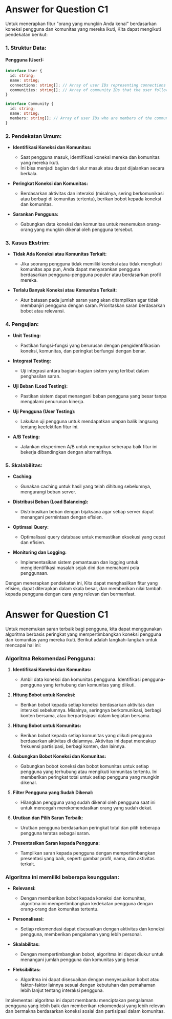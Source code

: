 # Answer for Question C1

Untuk menerapkan fitur "orang yang mungkin Anda kenal" berdasarkan koneksi pengguna dan komunitas yang mereka ikuti, Kita dapat mengikuti pendekatan berikut:

### 1. Struktur Data:

#### Pengguna (User):

```typescript
interface User {
  id: string;
  name: string;
  connections: string[]; // Array of user IDs representing connections
  communities: string[]; // Array of community IDs that the user follows
}

interface Community {
  id: string;
  name: string;
  members: string[]; // Array of user IDs who are members of the community
}
```

### 2. Pendekatan Umum:

- **Identifikasi Koneksi dan Komunitas:**

  - Saat pengguna masuk, identifikasi koneksi mereka dan komunitas yang mereka ikuti.
  - Ini bisa menjadi bagian dari alur masuk atau dapat dijalankan secara berkala.

- **Peringkat Koneksi dan Komunitas:**

  - Berdasarkan aktivitas dan interaksi (misalnya, sering berkomunikasi atau berbagi di komunitas tertentu), berikan bobot kepada koneksi dan komunitas.

- **Sarankan Pengguna:**
  - Gabungkan data koneksi dan komunitas untuk menemukan orang-orang yang mungkin dikenal oleh pengguna tersebut.

### 3. Kasus Ekstrim:

- **Tidak Ada Koneksi atau Komunitas Terkait:**

  - Jika seorang pengguna tidak memiliki koneksi atau tidak mengikuti komunitas apa pun, Anda dapat menyarankan pengguna berdasarkan pengguna-pengguna populer atau berdasarkan profil mereka.

- **Terlalu Banyak Koneksi atau Komunitas Terkait:**
  - Atur batasan pada jumlah saran yang akan ditampilkan agar tidak membanjiri pengguna dengan saran. Prioritaskan saran berdasarkan bobot atau relevansi.

### 4. Pengujian:

- **Unit Testing:**

  - Pastikan fungsi-fungsi yang berurusan dengan pengidentifikasian koneksi, komunitas, dan peringkat berfungsi dengan benar.

- **Integrasi Testing:**

  - Uji integrasi antara bagian-bagian sistem yang terlibat dalam penghasilan saran.

- **Uji Beban (Load Testing):**

  - Pastikan sistem dapat menangani beban pengguna yang besar tanpa mengalami penurunan kinerja.

- **Uji Pengguna (User Testing):**

  - Lakukan uji pengguna untuk mendapatkan umpan balik langsung tentang keefektifan fitur ini.

- **A/B Testing:**
  - Jalankan eksperimen A/B untuk mengukur seberapa baik fitur ini bekerja dibandingkan dengan alternatifnya.

### 5. Skalabilitas:

- **Caching:**

  - Gunakan caching untuk hasil yang telah dihitung sebelumnya, mengurangi beban server.

- **Distribusi Beban (Load Balancing):**

  - Distribusikan beban dengan bijaksana agar setiap server dapat menangani permintaan dengan efisien.

- **Optimasi Query:**

  - Optimalisasi query database untuk memastikan eksekusi yang cepat dan efisien.

- **Monitoring dan Logging:**
  - Implementasikan sistem pemantauan dan logging untuk mengidentifikasi masalah sejak dini dan memahami pola penggunaan.

Dengan menerapkan pendekatan ini, Kita dapat menghasilkan fitur yang efisien, dapat diterapkan dalam skala besar, dan memberikan nilai tambah kepada pengguna dengan cara yang relevan dan bermanfaat.

# Answer for Question C1

Untuk menemukan saran terbaik bagi pengguna, kita dapat menggunakan algoritma berbasis peringkat yang mempertimbangkan koneksi pengguna dan komunitas yang mereka ikuti. Berikut adalah langkah-langkah untuk mencapai hal ini:

### Algoritma Rekomendasi Pengguna:

1. **Identifikasi Koneksi dan Komunitas:**

   - Ambil data koneksi dan komunitas pengguna. Identifikasi pengguna-pengguna yang terhubung dan komunitas yang diikuti.

2. **Hitung Bobot untuk Koneksi:**

   - Berikan bobot kepada setiap koneksi berdasarkan aktivitas dan interaksi sebelumnya. Misalnya, seringnya berkomunikasi, berbagi konten bersama, atau berpartisipasi dalam kegiatan bersama.

3. **Hitung Bobot untuk Komunitas:**

   - Berikan bobot kepada setiap komunitas yang diikuti pengguna berdasarkan aktivitas di dalamnya. Aktivitas ini dapat mencakup frekuensi partisipasi, berbagi konten, dan lainnya.

4. **Gabungkan Bobot Koneksi dan Komunitas:**

   - Gabungkan bobot koneksi dan bobot komunitas untuk setiap pengguna yang terhubung atau mengikuti komunitas tertentu. Ini memberikan peringkat total untuk setiap pengguna yang mungkin dikenal.

5. **Filter Pengguna yang Sudah Dikenal:**

   - Hilangkan pengguna yang sudah dikenal oleh pengguna saat ini untuk mencegah merekomendasikan orang yang sudah dekat.

6. **Urutkan dan Pilih Saran Terbaik:**

   - Urutkan pengguna berdasarkan peringkat total dan pilih beberapa pengguna teratas sebagai saran.

7. **Presentasikan Saran kepada Pengguna:**
   - Tampilkan saran kepada pengguna dengan mempertimbangkan presentasi yang baik, seperti gambar profil, nama, dan aktivitas terkait.

### Algoritma ini memiliki beberapa keunggulan:

- **Relevansi:**

  - Dengan memberikan bobot kepada koneksi dan komunitas, algoritma ini mempertimbangkan kedekatan pengguna dengan orang-orang dan komunitas tertentu.

- **Personalisasi:**

  - Setiap rekomendasi dapat disesuaikan dengan aktivitas dan koneksi pengguna, memberikan pengalaman yang lebih personal.

- **Skalabilitas:**

  - Dengan mempertimbangkan bobot, algoritma ini dapat diukur untuk menangani jumlah pengguna dan komunitas yang besar.

- **Fleksibilitas:**
  - Algoritma ini dapat disesuaikan dengan menyesuaikan bobot atau faktor-faktor lainnya sesuai dengan kebutuhan dan pemahaman lebih lanjut tentang interaksi pengguna.

Implementasi algoritma ini dapat membantu menciptakan pengalaman pengguna yang lebih baik dan memberikan rekomendasi yang lebih relevan dan bermakna berdasarkan koneksi sosial dan partisipasi dalam komunitas.
